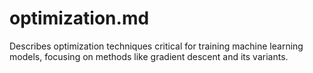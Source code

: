 # optimization.md

Describes optimization techniques critical for training machine learning models, focusing on methods like gradient descent and its variants.